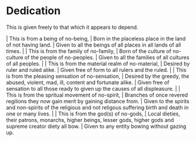 # Dedication

This is given freely to that which it appears to depend.

| This is from a being of no-being, 
| Born in the placeless place in the land of not having land. 
| Given to all the beings of all places in all lands of all times.
| 
| This is from the family of no-family,
| Born of the culture of no-culture of the people of no-peoples.
| Given to all the families of all cultures of all peoples.
|
| This is from the material realm of no-material,
| Desired by ruler and ruled alike.
| Given free of form to all rulers and the ruled.
|
| This is from the pleasing sensation of no-sensation,
| Desired by the greedy, the abused, violent, mad, ill, content and fortunate alike.
| Given free of sensation to all those ready to given up the causes of all displeasure.
|
| This is from the spritual movement of no-spirit,
| Branches of once revered regilions they now gain merit by gaining distance from.
| Given to the spirits and non-spirits of the religious and not religous suffering birth and death in one or many lives.
|
| This is from the god(s) of no-gods,
| Local dieties, their patrons, monarchs, higher beings, lesser gods, higher gods and supreme creator diety all bow.
| Given to any entity bowing without gazing up.

